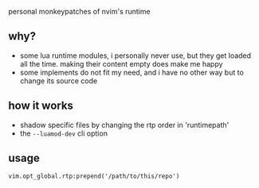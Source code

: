 personal monkeypatches of nvim's runtime

## why?
* some lua runtime modules, i personally never use, but they get loaded all the time. making their content empty does make me happy
* some implements do not fit my need, and i have no other way but to change its source code

## how it works
* shadow specific files by changing the rtp order in 'runtimepath'
* the `--luamod-dev` cli option

## usage
```
vim.opt_global.rtp:prepend('/path/to/this/repo')
```
